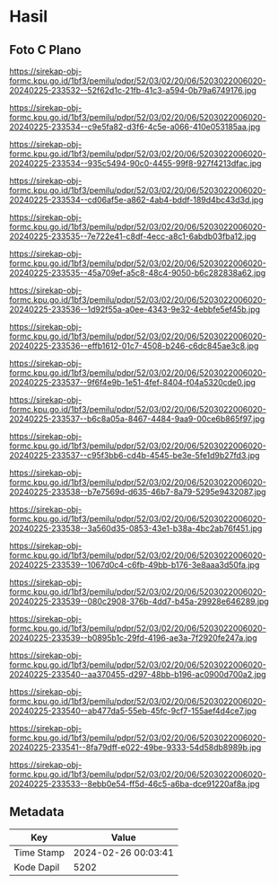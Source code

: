 # Hasil

## Foto C Plano

https://sirekap-obj-formc.kpu.go.id/1bf3/pemilu/pdpr/52/03/02/20/06/5203022006020-20240225-233532--52f62d1c-21fb-41c3-a594-0b79a6749176.jpg

https://sirekap-obj-formc.kpu.go.id/1bf3/pemilu/pdpr/52/03/02/20/06/5203022006020-20240225-233534--c9e5fa82-d3f6-4c5e-a066-410e053185aa.jpg

https://sirekap-obj-formc.kpu.go.id/1bf3/pemilu/pdpr/52/03/02/20/06/5203022006020-20240225-233534--935c5494-90c0-4455-99f8-927f4213dfac.jpg

https://sirekap-obj-formc.kpu.go.id/1bf3/pemilu/pdpr/52/03/02/20/06/5203022006020-20240225-233534--cd06af5e-a862-4ab4-bddf-189d4bc43d3d.jpg

https://sirekap-obj-formc.kpu.go.id/1bf3/pemilu/pdpr/52/03/02/20/06/5203022006020-20240225-233535--7e722e41-c8df-4ecc-a8c1-6abdb03fba12.jpg

https://sirekap-obj-formc.kpu.go.id/1bf3/pemilu/pdpr/52/03/02/20/06/5203022006020-20240225-233535--45a709ef-a5c8-48c4-9050-b6c282838a62.jpg

https://sirekap-obj-formc.kpu.go.id/1bf3/pemilu/pdpr/52/03/02/20/06/5203022006020-20240225-233536--1d92f55a-a0ee-4343-9e32-4ebbfe5ef45b.jpg

https://sirekap-obj-formc.kpu.go.id/1bf3/pemilu/pdpr/52/03/02/20/06/5203022006020-20240225-233536--effb1612-01c7-4508-b246-c6dc845ae3c8.jpg

https://sirekap-obj-formc.kpu.go.id/1bf3/pemilu/pdpr/52/03/02/20/06/5203022006020-20240225-233537--9f6f4e9b-1e51-4fef-8404-f04a5320cde0.jpg

https://sirekap-obj-formc.kpu.go.id/1bf3/pemilu/pdpr/52/03/02/20/06/5203022006020-20240225-233537--b6c8a05a-8467-4484-9aa9-00ce6b865f97.jpg

https://sirekap-obj-formc.kpu.go.id/1bf3/pemilu/pdpr/52/03/02/20/06/5203022006020-20240225-233537--c95f3bb6-cd4b-4545-be3e-5fe1d9b27fd3.jpg

https://sirekap-obj-formc.kpu.go.id/1bf3/pemilu/pdpr/52/03/02/20/06/5203022006020-20240225-233538--b7e7569d-d635-46b7-8a79-5295e9432087.jpg

https://sirekap-obj-formc.kpu.go.id/1bf3/pemilu/pdpr/52/03/02/20/06/5203022006020-20240225-233538--3a560d35-0853-43e1-b38a-4bc2ab76f451.jpg

https://sirekap-obj-formc.kpu.go.id/1bf3/pemilu/pdpr/52/03/02/20/06/5203022006020-20240225-233539--1067d0c4-c6fb-49bb-b176-3e8aaa3d50fa.jpg

https://sirekap-obj-formc.kpu.go.id/1bf3/pemilu/pdpr/52/03/02/20/06/5203022006020-20240225-233539--080c2908-376b-4dd7-b45a-29928e646289.jpg

https://sirekap-obj-formc.kpu.go.id/1bf3/pemilu/pdpr/52/03/02/20/06/5203022006020-20240225-233539--b0895b1c-29fd-4196-ae3a-7f2920fe247a.jpg

https://sirekap-obj-formc.kpu.go.id/1bf3/pemilu/pdpr/52/03/02/20/06/5203022006020-20240225-233540--aa370455-d297-48bb-b196-ac0900d700a2.jpg

https://sirekap-obj-formc.kpu.go.id/1bf3/pemilu/pdpr/52/03/02/20/06/5203022006020-20240225-233540--ab477da5-55eb-45fc-9cf7-155aef4d4ce7.jpg

https://sirekap-obj-formc.kpu.go.id/1bf3/pemilu/pdpr/52/03/02/20/06/5203022006020-20240225-233541--8fa79dff-e022-49be-9333-54d58db8989b.jpg

https://sirekap-obj-formc.kpu.go.id/1bf3/pemilu/pdpr/52/03/02/20/06/5203022006020-20240225-233533--8ebb0e54-ff5d-46c5-a6ba-dce91220af8a.jpg


## Metadata

| Key        | Value               |
| ---------- | ------------------- |
| Time Stamp | 2024-02-26 00:03:41 |
| Kode Dapil | 5202                |



